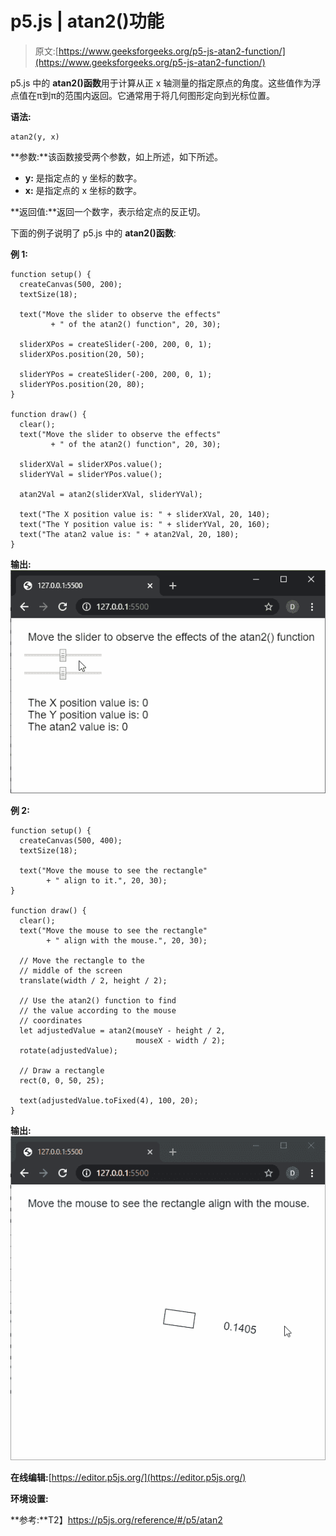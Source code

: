 # p5.js | atan2()功能

> 原文:[https://www.geeksforgeeks.org/p5-js-atan2-function/](https://www.geeksforgeeks.org/p5-js-atan2-function/)

p5.js 中的 **atan2()函数**用于计算从正 x 轴测量的指定原点的角度。这些值作为浮点值在π到π的范围内返回。它通常用于将几何图形定向到光标位置。

**语法:**

```
atan2(y, x)
```

**参数:**该函数接受两个参数，如上所述，如下所述。

*   **y:** 是指定点的 y 坐标的数字。
*   **x:** 是指定点的 x 坐标的数字。

**返回值:**返回一个数字，表示给定点的反正切。

下面的例子说明了 p5.js 中的 **atan2()函数**:

**例 1:**

```
function setup() {
  createCanvas(500, 200);
  textSize(18);

  text("Move the slider to observe the effects"
         + " of the atan2() function", 20, 30);

  sliderXPos = createSlider(-200, 200, 0, 1);
  sliderXPos.position(20, 50);

  sliderYPos = createSlider(-200, 200, 0, 1);
  sliderYPos.position(20, 80);
}

function draw() {
  clear();
  text("Move the slider to observe the effects"
         + " of the atan2() function", 20, 30);

  sliderXVal = sliderXPos.value();
  sliderYVal = sliderYPos.value();

  atan2Val = atan2(sliderXVal, sliderYVal);

  text("The X position value is: " + sliderXVal, 20, 140);
  text("The Y position value is: " + sliderYVal, 20, 160);
  text("The atan2 value is: " + atan2Val, 20, 180);
}
```

**输出:**
![slider-values](img/b41fd2d952ba62d34d575b058a99729c.png)

**例 2:**

```
function setup() {
  createCanvas(500, 400);
  textSize(18);

  text("Move the mouse to see the rectangle"
        + " align to it.", 20, 30);
}

function draw() {
  clear();
  text("Move the mouse to see the rectangle"
        + " align with the mouse.", 20, 30);

  // Move the rectangle to the
  // middle of the screen
  translate(width / 2, height / 2);

  // Use the atan2() function to find
  // the value according to the mouse
  // coordinates
  let adjustedValue = atan2(mouseY - height / 2,
                            mouseX - width / 2);
  rotate(adjustedValue);

  // Draw a rectangle
  rect(0, 0, 50, 25);

  text(adjustedValue.toFixed(4), 100, 20);
}
```

**输出:**
![mouse-align](img/d99495e6a7a198d5bc94d8894c500d59.png)

**在线编辑:**[https://editor.p5js.org/](https://editor.p5js.org/)

**环境设置:**

**参考:**T2】https://p5js.org/reference/#/p5/atan2